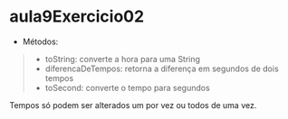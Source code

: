 # aula9Exercicio02

- Métodos:
> - toString: converte a hora para uma String
> - diferencaDeTempos: retorna a diferença em segundos de dois tempos
> - toSecond: converte o tempo para segundos

Tempos só podem ser alterados um por vez ou  todos de uma vez.
